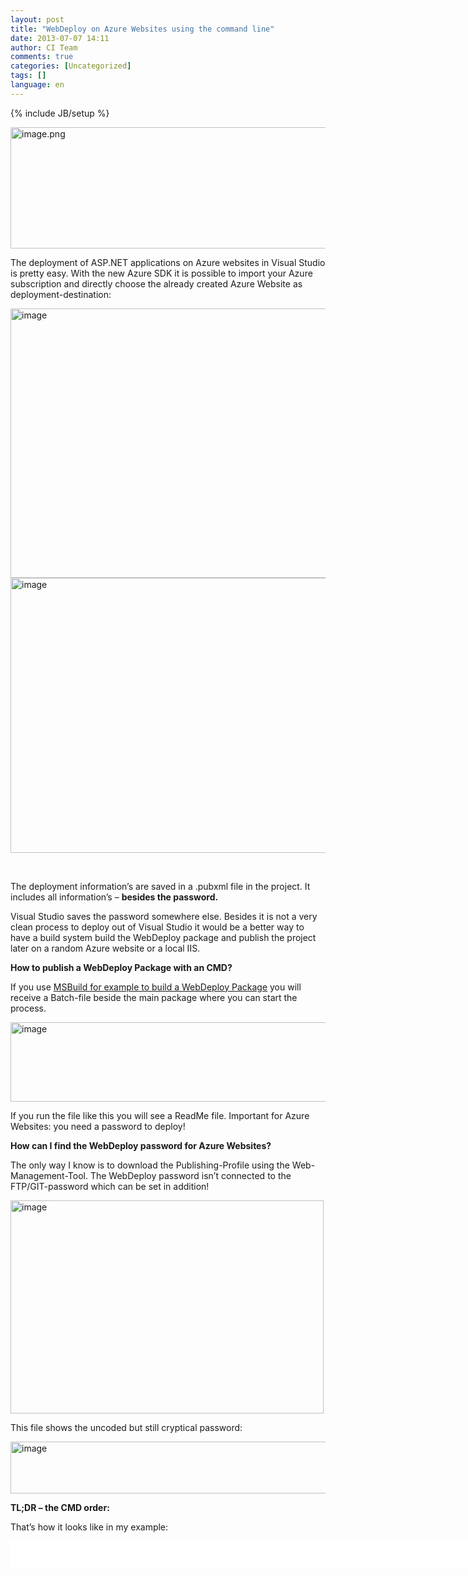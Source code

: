 ```yaml
---
layout: post
title: "WebDeploy on Azure Websites using the command line"
date: 2013-07-07 14:11
author: CI Team
comments: true
categories: [Uncategorized]
tags: []
language: en
---
```

{% include JB/setup %}
&nbsp;

<img style="background-image: none; padding-top: 0px; padding-left: 0px; padding-right: 0px; border: 0px;" title="image.png" src="{{BASE_PATH}}/assets/wp-images-de/image1867-570x194.png" border="0" alt="image.png" width="570" height="194" />

The deployment of ASP.NET applications on Azure websites in Visual Studio is pretty easy. With the new Azure SDK it is possible to import your Azure subscription and directly choose the already created Azure Website as deployment-destination:

<img style="background-image: none; padding-top: 0px; padding-left: 0px; padding-right: 0px; border: 0px;" title="image" src="{{BASE_PATH}}/assets/wp-images-de/image_thumb1008.png" border="0" alt="image" width="544" height="431" />

<img style="background-image: none; padding-top: 0px; padding-left: 0px; padding-right: 0px; border: 0px;" title="image" src="{{BASE_PATH}}/assets/wp-images-de/image_thumb1009.png" border="0" alt="image" width="553" height="440" />

&nbsp;

The deployment information’s are saved in a .pubxml file in the project. It includes all information’s – <strong>besides the password.</strong>

Visual Studio saves the password somewhere else. Besides it is not a very clean process to deploy out of Visual Studio it would be a better way to have a build system build the WebDeploy package and publish the project later on a random Azure website or a local IIS.



<strong>How to publish a WebDeploy Package with an CMD?</strong>

If you use <a href="{{BASE_PATH}}/2010/11/21/howto-msdeploy-msbuild/">MSBuild for example to build a WebDeploy Package</a> you will receive a Batch-file beside the main package where you can start the process.

<img style="background-image: none; padding-top: 0px; padding-left: 0px; padding-right: 0px; border: 0px;" title="image" src="{{BASE_PATH}}/assets/wp-images-de/image_thumb1010.png" border="0" alt="image" width="521" height="127" />

If you run the file like this you will see a ReadMe file. Important for Azure Websites: you need a password to deploy!



<strong>How can I find the WebDeploy password for Azure Websites?</strong>

The only way I know is to download the Publishing-Profile using the Web-Management-Tool. The WebDeploy password isn’t connected to the FTP/GIT-password which can be set in addition!

<img style="background-image: none; padding-top: 0px; padding-left: 0px; padding-right: 0px; border: 0px;" title="image" src="{{BASE_PATH}}/assets/wp-images-de/image_thumb1011.png" border="0" alt="image" width="501" height="341" />

This file shows the uncoded but still cryptical password:

<img style="background-image: none; padding-top: 0px; padding-left: 0px; padding-right: 0px; border: 0px;" title="image" src="{{BASE_PATH}}/assets/wp-images-de/image_thumb1012.png" border="0" alt="image" width="530" height="83" /><strong></strong>

<strong></strong>

<strong>TL;DR – the CMD order:</strong>

That’s how it looks like in my example:
<div id="scid:9D7513F9-C04C-4721-824A-2B34F0212519:d0cd7f23-9689-4869-afa1-72568a0717dd" class="wlWriterEditableSmartContent" style="float: none; margin: 0px; display: inline; padding: 0px;">
<pre style="width: 836px; height: 43px; background-color: white; overflow: auto;">
<div><!--

Code highlighting produced by Actipro CodeHighlighter (freeware)
http://www.CodeHighlighter.com/

--><span style="color: #000000;">WebDeployPackage.deploy.cmd </span><span style="color: #000000;">/</span><span style="color: #000000;">y </span><span style="color: #800000;">"</span><span style="color: #800000;">/m:https://waws-prod-am2-001.publish.azurewebsites.windows.net/MsDeploy.axd?Site=blogpostsample</span><span style="color: #800000;">"</span><span style="color: #000000;"> </span><span style="color: #000000;">-</span><span style="color: #000000;">allowUntrusted </span><span style="color: #000000;">/</span><span style="color: #000000;">u:</span><span style="color: #800000;">"</span><span style="color: #800000;">$blogpostsample</span><span style="color: #800000;">"</span><span style="color: #000000;"> </span><span style="color: #000000;">/</span><span style="color: #000000;">p:</span><span style="color: #800000;">"</span><span style="color: #800000;">AssmJvtBrcWqfjaoHiANseLfyLuyJ1zyMn44L8YGQNKLCA9Rd9CZesxe9ilJ</span><span style="color: #800000;">"</span><span style="color: #000000;"> </span><span style="color: #000000;">/</span><span style="color: #000000;">a:Basic</span></div></pre>
<!-- Code inserted with Steve Dunn's Windows Live Writer Code Formatter Plugin.  http://dunnhq.com -->

</div>
You have to adapt the URL (/m:) (changes depending on the region), the site, the password (/p:) and the user (/u:). The information’s are available in the publishing-profile.

Additional you have to adapt the IIS App Name in the SetParameters.xmls file:
<div id="scid:9D7513F9-C04C-4721-824A-2B34F0212519:d78bb1db-c885-49dd-b8bd-6b00e174e947" class="wlWriterEditableSmartContent" style="float: none; margin: 0px; display: inline; padding: 0px;">
<pre style="width: 848px; height: 54px; background-color: white; overflow: auto;">
<div><!--

Code highlighting produced by Actipro CodeHighlighter (freeware)
http://www.CodeHighlighter.com/

--><span style="color: #000000;">&lt;?</span><span style="color: #000000;">xml version</span><span style="color: #000000;">=</span><span style="color: #800000;">"</span><span style="color: #800000;">1.0</span><span style="color: #800000;">"</span><span style="color: #000000;"> encoding</span><span style="color: #000000;">=</span><span style="color: #800000;">"</span><span style="color: #800000;">utf-8</span><span style="color: #800000;">"</span><span style="color: #000000;">?&gt;&lt;</span><span style="color: #000000;">parameters</span><span style="color: #000000;">&gt;</span><span style="color: #000000;">  </span><span style="color: #000000;">&lt;</span><span style="color: #000000;">setParameter name</span><span style="color: #000000;">=</span><span style="color: #800000;">"</span><span style="color: #800000;">IIS Web Application Name</span><span style="color: #800000;">"</span><span style="color: #000000;"> value</span><span style="color: #000000;">=</span><span style="color: #800000;">"</span><span style="color: #800000;">blogpostsample</span><span style="color: #800000;">"</span><span style="color: #000000;"> </span><span style="color: #000000;">/&gt;&lt;/</span><span style="color: #000000;">parameters</span><span style="color: #000000;">&gt;</span></div></pre>
<!-- Code inserted with Steve Dunn's Windows Live Writer Code Formatter Plugin.  http://dunnhq.com -->

</div>
Now you should be able to deploy directly on the Azure Website with the command line without any other tools.

Source:

I’ve got the solution after reading this <a href="http://blog.greatrexpectations.com/2013/02/02/publish-an-azure-web-site-from-the-command-line/">blogpost</a> – I’ve already asked the question on <a href="http://stackoverflow.com/questions/16433911/deploy-azure-website-via-msbuild-webdeploy-but-with-which-credentials">Stackoverflow</a> myself.
